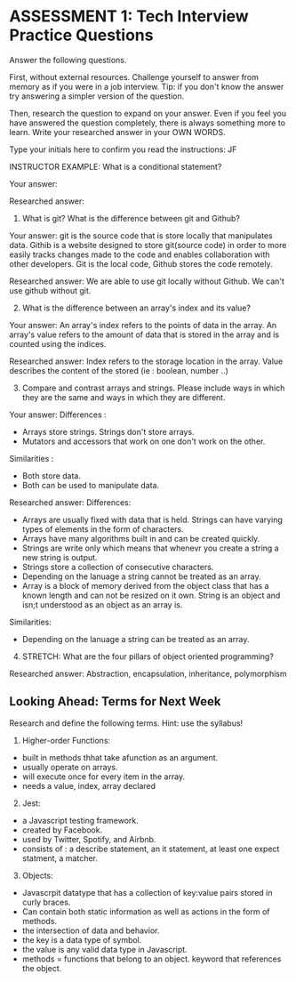 # ASSESSMENT 1: Tech Interview Practice Questions

Answer the following questions.

First, without external resources. Challenge yourself to answer from memory as if you were in a job interview. Tip: if you don't know the answer try answering a simpler version of the question.

Then, research the question to expand on your answer. Even if you feel you have answered the question completely, there is always something more to learn. Write your researched answer in your OWN WORDS.

Type your initials here to confirm you read the instructions: JF

INSTRUCTOR EXAMPLE: What is a conditional statement?

Your answer:

Researched answer:

1. What is git? What is the difference between git and Github?

Your answer: git is the source code that is store locally that manipulates data. Githib is a website designed to store git(source code) in order to more easily tracks changes made to the code and enables collaboration with other developers. Git is the local code, Github stores the code remotely.

Researched answer: We are able to use git locally without Github. We can't use github without git.


2. What is the difference between an array's index and its value?

Your answer: An array's index refers to the points of data in the array. An array's value refers to the amount of data that is stored in the array and is counted using the indices.

Researched answer: Index refers to the storage location in the array. Value describes the content of the stored (ie : boolean, number ..)

3. Compare and contrast arrays and strings. Please include ways in which they are the same and ways in which they are different.

Your answer: 
Differences : 
- Arrays store strings. Strings don't store arrays.
- Mutators and accessors that work on one don't work on the other.

Similarities :
- Both store data.
- Both can be used to manipulate data.

Researched answer:
Differences:
- Arrays are usually fixed with data that is held. Strings can have varying types of elements in the form of characters.
- Arrays have many algorithms built in and can be created quickly.
- Strings are write only which means that whenevr you create a string a new string is output.
- Strings store a collection of consecutive characters.
- Depending on the lanuage a string cannot be treated as an array.
- Array is a block of memory derived from the object class that has a known length and can not be resized on it own. String is an object and isn;t understood as an object as an array is.

Similarities:
- Depending on the lanuage a string can be treated as an array.


4. STRETCH: What are the four pillars of object oriented programming?

Researched answer: Abstraction, encapsulation, inheritance, polymorphism

## Looking Ahead: Terms for Next Week

Research and define the following terms. Hint: use the syllabus!

1. Higher-order Functions: 
- built in methods thhat take afunction as an argument.
- usually operate on arrays.
- will execute once for every item in the array.
- needs a value, index, array declared

2. Jest:
- a Javascript testing framework.
- created by Facebook.
- used by Twitter, Spotify, and Airbnb.
- consists of : a describe statement, an it statement, at least one expect statment, a matcher.

3. Objects:
- Javascrpit datatype  that has a collection of key:value pairs stored in curly braces.
- Can contain both static information as well as actions in the form of methods.
- the intersection of data and behavior.
- the key is a data type of symbol.
- the value is any valid data type in Javascript.
- methods = functions that belong to an object. keyword that references the object.

